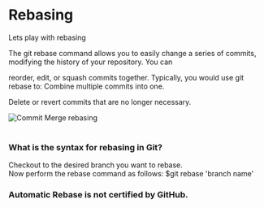 # Rebasing

Lets play with rebasing<br/>

The git rebase command allows you to easily change a series of commits, modifying the history of your repository. You can 

reorder, edit, or squash commits together. Typically, you would use git rebase to: Combine multiple commits into one. 

Delete or revert commits that are no longer necessary.<br/>

![Commit Merge rebasing](https://user-images.githubusercontent.com/65743503/155894539-102ae966-a277-441c-b48b-f477f207e86b.png)<br/>
<br/>
### What is the syntax for rebasing in Git?<br/>
Checkout to the desired branch you want to rebase.<br/>
Now perform the rebase command as follows: $git rebase 'branch name'
### Automatic Rebase is not certified by GitHub.
